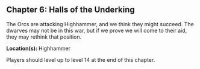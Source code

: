 <div id="chapter10" class="clear-b">
  <h2>Chapter 6: Halls of the Underking</h2>
  <p>
    The Orcs are attacking Highhammer, and we think they might succeed. The dwarves may not be in this war, but if we prove we will come to their aid, they may rethink that position.
  </p>
  <p>
    <strong>Location(s): </strong> Highhammer
  </p>
  <p>
    Players should level up to level 14 at the end of this chapter.
  </p>
</div>